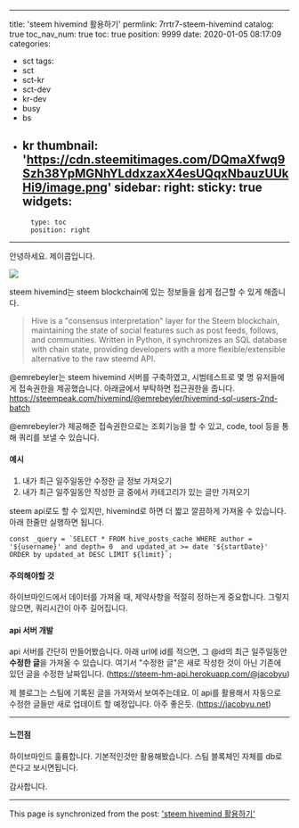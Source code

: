 
---
title: 'steem hivemind 활용하기'
permlink: 7rrtr7-steem-hivemind
catalog: true
toc_nav_num: true
toc: true
position: 9999
date: 2020-01-05 08:17:09
categories:
- sct
tags:
- sct
- sct-kr
- sct-dev
- kr-dev
- busy
- bs
- kr
thumbnail: 'https://cdn.steemitimages.com/DQmaXfwq9Szh38YpMGNhYLddxzaxX4esUQqxNbauzUUkHi9/image.png'
sidebar:
    right:
        sticky: true
widgets:
    -
        type: toc
        position: right
---


안녕하세요. 제이콥입니다.

![](https://cdn.steemitimages.com/DQmaXfwq9Szh38YpMGNhYLddxzaxX4esUQqxNbauzUUkHi9/image.png)

steem hivemind는 steem blockchain에 있는 정보들을 쉽게 접근할 수 있게 해줍니다.

> Hive is a "consensus interpretation" layer for the Steem blockchain, maintaining the state of social features such as post feeds, follows, and communities. Written in Python, it synchronizes an SQL database with chain state, providing developers with a more flexible/extensible alternative to the raw steemd API.

@emrebeyler는 steem hivemind 서버를 구축하였고, 시범테스트로 몇 명 유저들에게 접속권한을 제공했습니다. 아래글에서 부탁하면 접근권한을 줍니다.
https://steempeak.com/hivemind/@emrebeyler/hivemind-sql-users-2nd-batch

@emrebeyler가 제공해준 접속권한으로는 조회기능을 할 수 있고, code, tool 등을 통해 쿼리를 보낼 수 있습니다. 

#### 예시

1) 내가 최근 일주일동안 수정한 글 정보 가져오기
2) 내가 최근 일주일동안 작성한 글 중에서 카테고리가 있는 글만 가져오기

steem api로도 할 수 있지만, hivemind로 하면 더 짧고 깔끔하게 가져올 수 있습니다.
아래 한줄만 실행하면 됩니다.

```
const _query = `SELECT * FROM hive_posts_cache WHERE author = '${username}' and depth= 0  and updated_at >= date '${startDate}' ORDER by updated_at DESC LIMIT ${limit}`;
```

#### 주의해야할 것

하이브마인드에서 데이터를 가져올 때, 제약사항을 적절히 정하는게 중요합니다. 그렇지 않으면, 쿼리시간이 아주 길어집니다.

#### api 서버 개발

api 서버를 간단히 만들어봤습니다. 아래 url에 id를 적으면, 그 @id의 최근 일주일동안 **수정한 글**을 가져올 수 있습니다. 여기서 "수정한 글"은 새로 작성한 것이 아닌 기존에 있던 글을 수정한 날짜입니다. (https://steem-hm-api.herokuapp.com/@jacobyu)

제 블로그는 스팀에 기록된 글을 가져와서 보여주는데요. 이 api를 활용해서 자동으로 수정한 글들만 새로 업데이트 할 예정입니다. 아주 좋은듯. (https://jacobyu.net)



----

#### 느낀점

하이브마인드
훌륭합니다.
기본적인것만 활용해봤습니다. 
스팀 블록체인 자체를 db로 쓴다고 보시면됩니다.

감사합니다.

- - -

This page is synchronized from the post: ['steem hivemind 활용하기'](https://steemit.com/@jacobyu/7rrtr7-steem-hivemind)
